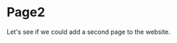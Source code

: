 <!-- layout: page -->
<!-- title: "page2" -->
<!-- permalink: /page2/ -->

# Page2
Let's see if we could add a second page to the website.
